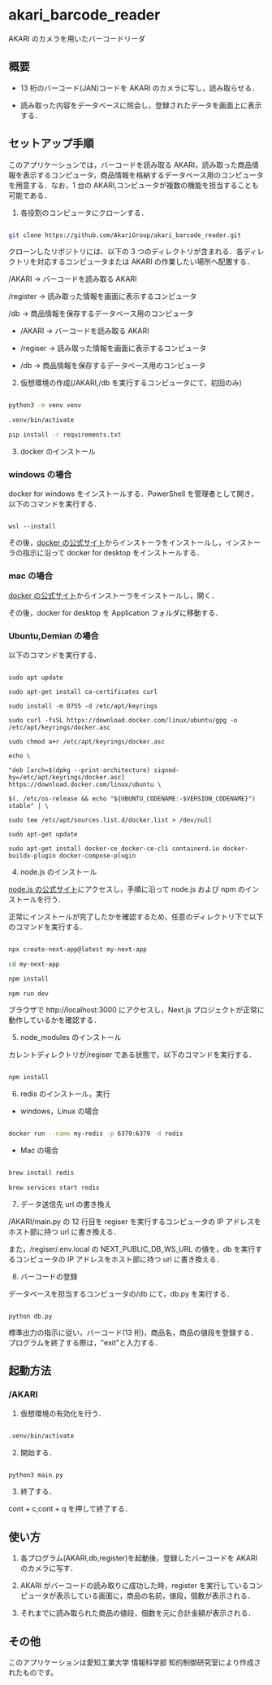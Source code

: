 # akari_barcode_reader

AKARI のカメラを用いたバーコードリーダ

## 概要

- 13 桁のバーコード(JAN)コードを AKARI のカメラに写し，読み取らせる．

- 読み取った内容をデータベースに照会し，登録されたデータを画面上に表示する．

## セットアップ手順

このアプリケーションでは，バーコードを読み取る AKARI，読み取った商品情報を表示するコンピュータ，商品情報を格納するデータベース用のコンピュータを用意する．なお，1 台の AKARI,コンピュータが複数の機能を担当することも可能である．

1. 各役割のコンピュータにクローンする．

```bash

git clone https://github.com/AkariGroup/akari_barcode_reader.git

```

クローンしたリポジトリには、以下の 3 つのディレクトリが含まれる．各ディレクトリを対応するコンピュータまたは AKARI の作業したい場所へ配置する．

/AKARI → バーコードを読み取る AKARI

/register → 読み取った情報を画面に表示するコンピュータ

/db → 商品情報を保存するデータベース用のコンピュータ

- /AKARI → バーコードを読み取る AKARI

- /regiser → 読み取った情報を画面に表示するコンピュータ

- /db → 商品情報を保存するデータベース用のコンピュータ

2. 仮想環境の作成(/AKARI,/db を実行するコンピュータにて，初回のみ)

```bash

python3 -m venv venv

.venv/bin/activate

pip install -r requirements.txt

```

3. docker のインストール

### windows の場合

docker for windows をインストールする．PowerShell を管理者として開き，以下のコマンドを実行する．

```

wsl --install

```

その後，[docker の公式サイト](https://www.docker.com/)からインストーラをインストールし，インストーラの指示に沿って docker for desktop をインストールする．

### mac の場合

[docker の公式サイト](https://www.docker.com/)からインストーラをインストールし，開く．

その後，docker for desktop を Application フォルダに移動する．

### Ubuntu,Demian の場合

以下のコマンドを実行する．

```

sudo apt update

sudo apt-get install ca-certificates curl

sudo install -m 0755 -d /etc/apt/keyrings

sudo curl -fsSL https://download.docker.com/linux/ubuntu/gpg -o /etc/apt/keyrings/docker.asc

sudo chmod a+r /etc/apt/keyrings/docker.asc

echo \

"deb [arch=$(dpkg --print-architecture) signed-by=/etc/apt/keyrings/docker.asc] https://download.docker.com/linux/ubuntu \

$(. /etc/os-release && echo "${UBUNTU_CODENAME:-$VERSION_CODENAME}") stable" | \

sudo tee /etc/apt/sources.list.d/docker.list > /dev/null

sudo apt-get update

sudo apt-get install docker-ce docker-ce-cli containerd.io docker-buildx-plugin docker-compose-plugin

```

4. node.js のインストール

[node.js の公式サイト](https://nodejs.org/ja/)にアクセスし，手順に沿って node.js および npm のインストールを行う．

正常にインストールが完了したかを確認するため，任意のディレクトリ下で以下のコマンドを実行する．

```bash

npx create-next-app@latest my-next-app

cd my-next-app

npm install

npm run dev

```

ブラウザで http://localhost:3000 にアクセスし，Next.js プロジェクトが正常に動作しているかを確認する．

5. node_modules のインストール

カレントディレクトリが/regiser である状態で，以下のコマンドを実行する．

```bash

npm install

```

6. redis のインストール，実行

- windows，Linux の場合

```bash

docker run --name my-redis -p 6379:6379 -d redis

```

- Mac の場合

```bash

brew install redis

brew services start redis

```

7. データ送信先 url の書き換え

/AKARI/main.py の 12 行目を regiser を実行するコンピュータの IP アドレスをホスト部に持つ url に書き換える．

また，/regiser/.env.local の NEXT_PUBLIC_DB_WS_URL の値を，db を実行するコンピュータの IP アドレスをホスト部に持つ url に書き換える．

8. バーコードの登録

データベースを担当するコンピュータの/db にて，db.py を実行する．

```

python db.py

```

標準出力の指示に従い，バーコード(13 桁)，商品名，商品の値段を登録する．プログラムを終了する際は，"exit"と入力する．

## 起動方法

### /AKARI

1. 仮想環境の有効化を行う．

```bash

.venv/bin/activate

```

2. 開始する．

```bash

python3 main.py

```

3. 終了する．

cont + c,cont + q を押して終了する．

## 使い方

1. 各プログラム(AKARI,db,register)を起動後，登録したバーコードを AKARI のカメラに写す．

2. AKARI がバーコードの読み取りに成功した時，register を実行しているコンピュータが表示している画面に，商品の名前，値段，個数が表示される．

3. それまでに読み取られた商品の値段，個数を元に合計金額が表示される．

## その他

このアプリケーションは愛知工業大学 情報科学部 知的制御研究室により作成されたものです。
